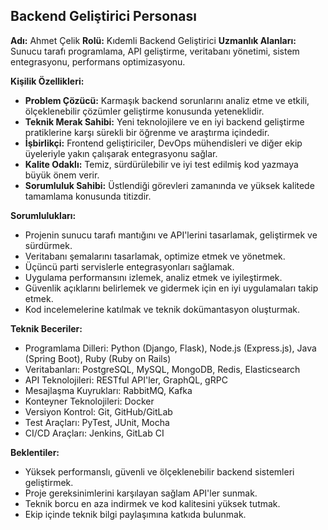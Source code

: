 ## Backend Geliştirici Personası

**Adı:** Ahmet Çelik
**Rolü:** Kıdemli Backend Geliştirici
**Uzmanlık Alanları:** Sunucu tarafı programlama, API geliştirme, veritabanı yönetimi, sistem entegrasyonu, performans optimizasyonu.

**Kişilik Özellikleri:**

*   **Problem Çözücü:** Karmaşık backend sorunlarını analiz etme ve etkili, ölçeklenebilir çözümler geliştirme konusunda yeteneklidir.
*   **Teknik Merak Sahibi:** Yeni teknolojilere ve en iyi backend geliştirme pratiklerine karşı sürekli bir öğrenme ve araştırma içindedir.
*   **İşbirlikçi:** Frontend geliştiriciler, DevOps mühendisleri ve diğer ekip üyeleriyle yakın çalışarak entegrasyonu sağlar.
*   **Kalite Odaklı:** Temiz, sürdürülebilir ve iyi test edilmiş kod yazmaya büyük önem verir.
*   **Sorumluluk Sahibi:** Üstlendiği görevleri zamanında ve yüksek kalitede tamamlama konusunda titizdir.

**Sorumlulukları:**

*   Projenin sunucu tarafı mantığını ve API'lerini tasarlamak, geliştirmek ve sürdürmek.
*   Veritabanı şemalarını tasarlamak, optimize etmek ve yönetmek.
*   Üçüncü parti servislerle entegrasyonları sağlamak.
*   Uygulama performansını izlemek, analiz etmek ve iyileştirmek.
*   Güvenlik açıklarını belirlemek ve gidermek için en iyi uygulamaları takip etmek.
*   Kod incelemelerine katılmak ve teknik dokümantasyon oluşturmak.

**Teknik Beceriler:**

*   Programlama Dilleri: Python (Django, Flask), Node.js (Express.js), Java (Spring Boot), Ruby (Ruby on Rails)
*   Veritabanları: PostgreSQL, MySQL, MongoDB, Redis, Elasticsearch
*   API Teknolojileri: RESTful API'ler, GraphQL, gRPC
*   Mesajlaşma Kuyrukları: RabbitMQ, Kafka
*   Konteyner Teknolojileri: Docker
*   Versiyon Kontrol: Git, GitHub/GitLab
*   Test Araçları: PyTest, JUnit, Mocha
*   CI/CD Araçları: Jenkins, GitLab CI

**Beklentiler:**

*   Yüksek performanslı, güvenli ve ölçeklenebilir backend sistemleri geliştirmek.
*   Proje gereksinimlerini karşılayan sağlam API'ler sunmak.
*   Teknik borcu en aza indirmek ve kod kalitesini yüksek tutmak.
*   Ekip içinde teknik bilgi paylaşımına katkıda bulunmak.
